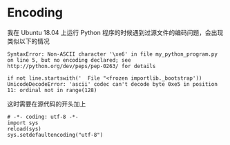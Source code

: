 # Encoding

我在 Ubuntu 18.04 上运行 Python 程序的时候遇到过源文件的编码问题，会出现类似以下的情况
```
SyntaxError: Non-ASCII character '\xe6' in file my_python_program.py on line 5, but no encoding declared; see http://python.org/dev/peps/pep-0263/ for details
```
```
if not line.startswith('  File "<frozen importlib._bootstrap'))
UnicodeDecodeError: 'ascii' codec can't decode byte 0xe5 in position 11: ordinal not in range(128)
```

这时需要在源代码的开头加上
```
# -*- coding: utf-8 -*-
import sys
reload(sys)
sys.setdefaultencoding("utf-8")
```